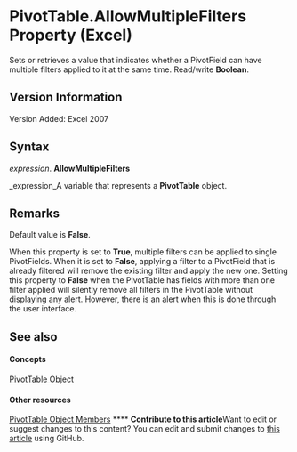 
# PivotTable.AllowMultipleFilters Property (Excel)

Sets or retrieves a value that indicates whether a PivotField can have multiple filters applied to it at the same time. Read/write  **Boolean**.


## Version Information

Version Added: Excel 2007 


## Syntax

 _expression_. **AllowMultipleFilters**

 _expression_A variable that represents a  **PivotTable** object.


## Remarks

Default value is  **False**.

When this property is set to  **True**, multiple filters can be applied to single PivotFields. When it is set to  **False**, applying a filter to a PivotField that is already filtered will remove the existing filter and apply the new one. Setting this property to  **False** when the PivotTable has fields with more than one filter applied will silently remove all filters in the PivotTable without displaying any alert. However, there is an alert when this is done through the user interface.


## See also


#### Concepts


 [PivotTable Object](a9c1d4a0-78a9-f9a6-6daf-91cb63e45842.md)
#### Other resources


 [PivotTable Object Members](8e8d1692-cf32-63c6-a1f6-54ddcc2a4964.md)
****   **Contribute to this article**Want to edit or suggest changes to this content? You can edit and submit changes to  [this article](https://github.com/jhershey00/VBA_Excel_Test/OpenXMLCon/articles/e6e39932-9d20-d34b-a2b1-6b34e4bfb270.md) using GitHub.

